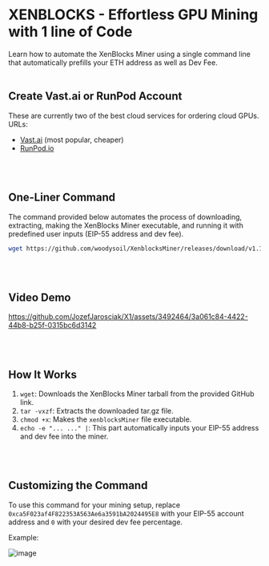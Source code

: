 # XENBLOCKS - Effortless GPU Mining with 1 line of Code
Learn how to automate the XenBlocks Miner using a single command line that automatically prefills your ETH address as well as Dev Fee.
<br><br>
## Create Vast.ai or RunPod Account
These are currently two of the best cloud services for ordering cloud GPUs. URLs:
* [Vast.ai](https://cloud.vast.ai/?ref_id=87911) (most popular, cheaper)
* [RunPod.io](https://runpod.io?ref=wtx1z8mk)

<br><br>
## One-Liner Command

The command provided below automates the process of downloading, extracting, making the XenBlocks Miner executable, and running it with predefined user inputs (EIP-55 address and dev fee).

```bash
wget https://github.com/woodysoil/XenblocksMiner/releases/download/v1.1/xenblocksMiner-v1.1.1-Linux-x86_64.tar.gz && tar -vxzf xenblocksMiner-v1.1.1-Linux-x86_64.tar.gz && chmod +x xenblocksMiner && echo -e "0xca5F023af4F822353A563Ae6a3591bA2024495E8\n0" | ./xenblocksMiner
```
<br><br>
## Video Demo
https://github.com/JozefJarosciak/X1/assets/3492464/3a061c84-4422-44b8-b25f-0315bc6d3142

<br><br>
## How It Works

1. `wget`: Downloads the XenBlocks Miner tarball from the provided GitHub link.
2. `tar -vxzf`: Extracts the downloaded tar.gz file.
3. `chmod +x`: Makes the `xenblocksMiner` file executable.
4. `echo -e "...
..." |`: This part automatically inputs your EIP-55 address and dev fee into the miner.

<br><br>
## Customizing the Command

To use this command for your mining setup, replace `0xca5F023af4F822353A563Ae6a3591bA2024495E8` with your EIP-55 account address and `0` with your desired dev fee percentage.

Example:

![image](https://github.com/JozefJarosciak/X1/assets/3492464/1d867356-8e02-41c5-8fe8-5b28f1d8b36d)
